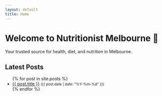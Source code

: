 ```yaml
---
layout: default
title: Home
---
```


# Welcome to Nutritionist Melbourne 🍏
Your trusted source for health, diet, and nutrition in Melbourne.  

## Latest Posts
<ul>
  {% for post in site.posts %}
    <li>
      <a href="{{ post.url }}">{{ post.title }}</a>
      <small>({{ post.date | date: "%Y-%m-%d" }})</small>
    </li>
  {% endfor %}
</ul>
